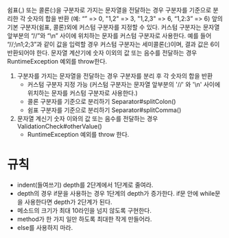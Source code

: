 쉼표(,) 또는 콜론(:)을 구분자로 가지는 문자열을 전달하는 경우 구분자를 기준으로 분리한 각 숫자의 합을 반환 
(예: “” => 0, "1,2" => 3, "1,2,3" => 6, “1,2:3” => 6)
앞의 기본 구분자(쉼표, 콜론)외에 커스텀 구분자를 지정할 수 있다. 
커스텀 구분자는 문자열 앞부분의 “//”와 “\n” 사이에 위치하는 문자를 커스텀 구분자로 사용한다. 
예를 들어 “//;\n1;2;3”과 같이 값을 입력할 경우 커스텀 구분자는 세미콜론(;)이며, 결과 값은 6이 반환되어야 한다.
문자열 계산기에 숫자 이외의 값 또는 음수를 전달하는 경우 RuntimeException 예외를 throw한다.


1. 구분자를 가지는 문자열을 전달하는 경우 구분자를 분리 후 각 숫자의 합을 반환 
   - 커스텀 구분자 지정 가능 (커스텀 구분자는 문자열 앞부분의 '//' 와 '\n' 사이에 위치하는 문자를 커스텀 구분자로 사용한다.) 
   - 콜론 구분자를 기준으로 분리하기  Separator#splitColon()
   - 쉼표 구분자를 기준으로 분리하기  Separator#splitComma()
2. 문자열 계신기 숫자 이와의 값 또는 음수를 전달하는 경우 ValidationCheck#otherValue()
   - RuntimeException 예외를 throw 한다.


# 규칙
- indent(들여쓰기) depth를 2단계에서 1단계로 줄여라.
- depth의 경우 if문을 사용하는 경우 1단계의 depth가 증가한다. if문 안에 while문을 사용한다면 depth가 2단계가 된다.
- 메소드의 크기가 최대 10라인을 넘지 않도록 구현한다.
- method가 한 가지 일만 하도록 최대한 작게 만들어라.
- else를 사용하지 마라.